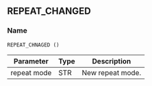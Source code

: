 ## REPEAT\_CHANGED

### Name

`REPEAT_CHNAGED ()`


| Parameter   | Type | Description      |
| ----------- | ---- | ---------------- |
| repeat mode | STR  | New repeat mode. |
